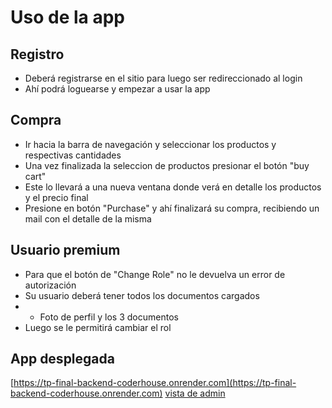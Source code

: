 # Uso de la app
## Registro
- Deberá registrarse en el sitio para luego ser redireccionado al login
- Ahí podrá loguearse y empezar a usar la app

## Compra
- Ir hacia la barra de navegación y seleccionar los productos y respectivas cantidades
- Una vez finalizada la seleccion de productos presionar el botón "buy cart"
- Este lo llevará a una nueva ventana donde verá en detalle los productos y el precio final
- Presione en botón "Purchase" y ahí finalizará su compra, recibiendo un mail con el detalle de la misma

## Usuario premium
- Para que el botón de "Change Role" no le devuelva un error de autorización
- Su usuario deberá tener todos los documentos cargados
- - Foto de perfil y los 3 documentos
- Luego se le permitirá cambiar el rol 

## App desplegada
[https://tp-final-backend-coderhouse.onrender.com](https://tp-final-backend-coderhouse.onrender.com)
[vista de admin](https://tp-final-backend-coderhouse.onrender.com/admin)